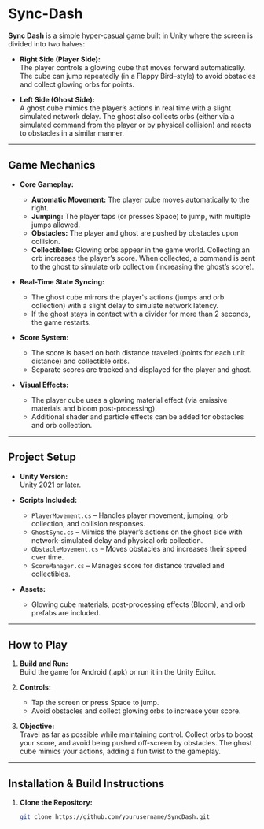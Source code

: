 # Sync-Dash

**Sync Dash** is a simple hyper-casual game built in Unity where the screen is divided into two halves:

- **Right Side (Player Side):**  
  The player controls a glowing cube that moves forward automatically. The cube can jump repeatedly (in a Flappy Bird–style) to avoid obstacles and collect glowing orbs for points.

- **Left Side (Ghost Side):**  
  A ghost cube mimics the player’s actions in real time with a slight simulated network delay. The ghost also collects orbs (either via a simulated command from the player or by physical collision) and reacts to obstacles in a similar manner.

---

## Game Mechanics

- **Core Gameplay:**
  - **Automatic Movement:** The player cube moves automatically to the right.
  - **Jumping:** The player taps (or presses Space) to jump, with multiple jumps allowed.
  - **Obstacles:** The player and ghost are pushed by obstacles upon collision.
  - **Collectibles:** Glowing orbs appear in the game world. Collecting an orb increases the player’s score. When collected, a command is sent to the ghost to simulate orb collection (increasing the ghost’s score).

- **Real-Time State Syncing:**
  - The ghost cube mirrors the player's actions (jumps and orb collection) with a slight delay to simulate network latency.
  - If the ghost stays in contact with a divider for more than 2 seconds, the game restarts.

- **Score System:**
  - The score is based on both distance traveled (points for each unit distance) and collectible orbs.
  - Separate scores are tracked and displayed for the player and ghost.

- **Visual Effects:**
  - The player cube uses a glowing material effect (via emissive materials and bloom post-processing).
  - Additional shader and particle effects can be added for obstacles and orb collection.

---

## Project Setup

- **Unity Version:**  
  Unity 2021 or later.

- **Scripts Included:**
  - `PlayerMovement.cs` – Handles player movement, jumping, orb collection, and collision responses.
  - `GhostSync.cs` – Mimics the player’s actions on the ghost side with network-simulated delay and physical orb collection.
  - `ObstacleMovement.cs` – Moves obstacles and increases their speed over time.
  - `ScoreManager.cs` – Manages score for distance traveled and collectibles.

- **Assets:**
  - Glowing cube materials, post-processing effects (Bloom), and orb prefabs are included.

---

## How to Play

1. **Build and Run:**  
   Build the game for Android (.apk) or run it in the Unity Editor.
   
2. **Controls:**
   - Tap the screen or press Space to jump.
   - Avoid obstacles and collect glowing orbs to increase your score.

3. **Objective:**  
   Travel as far as possible while maintaining control. Collect orbs to boost your score, and avoid being pushed off-screen by obstacles. The ghost cube mimics your actions, adding a fun twist to the gameplay.

---

## Installation & Build Instructions

1. **Clone the Repository:**
   ```bash
   git clone https://github.com/yourusername/SyncDash.git

